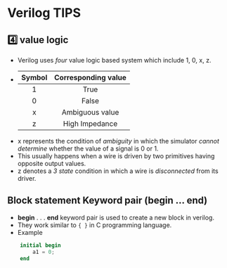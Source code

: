 # Verilog TIPS

## 4️⃣ value logic

- Verilog uses _four_ value logic based system which include 1, 0, x, z.
- | Symbol | Corresponding value |
  | :----: | :-----------------: |
  |   1    |        True         |
  |   0    |        False        |
  |   x    |   Ambiguous value   |
  |   z    |   High Impedance    |
- x represents the condition of _ambiguity_ in which the simulator _cannot determine_ whether the value of a signal is 0 or 1.
- This usually happens when a wire is driven by two primitives having opposite output values.
- z denotes a _3 state_ condition in which a wire is _disconnected_ from its driver.

## Block statement Keyword pair (begin ... end)

- **begin** . . . **end** keyword pair is used to create a new block in verilog.
- They work similar to `{ }` in C programming language.
- Example

```verilog
    initial begin
        a1 = 0;
    end
```
